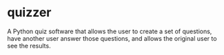 # quizzer
A Python quiz software that allows the user to create a set of questions, have another user answer those questions, and allows the original user to see the results.
